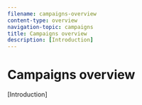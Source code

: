 ```yaml
---
filename: campaigns-overview
content-type: overview
navigation-topic: campaigns
title: Campaigns overview
description: [Introduction]
---
```


# Campaigns overview

[Introduction]

<!--
<p data-mc-conditions="QuicksilverOrClassic.Draft mode">The name of the object might change - update the titles when/ if that happens. </p>
-->

